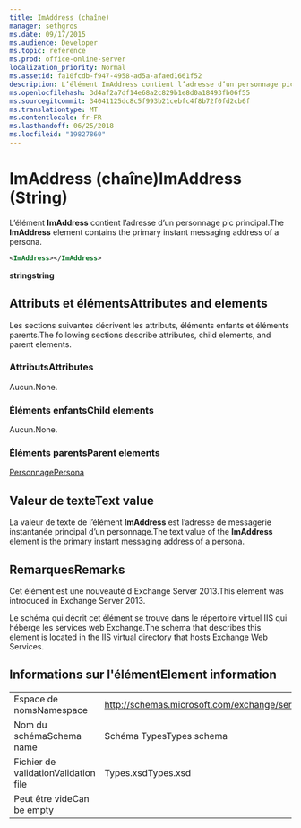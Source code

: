 ```yaml
---
title: ImAddress (chaîne)
manager: sethgros
ms.date: 09/17/2015
ms.audience: Developer
ms.topic: reference
ms.prod: office-online-server
localization_priority: Normal
ms.assetid: fa10fcdb-f947-4958-ad5a-afaed1661f52
description: L’élément ImAddress contient l’adresse d’un personnage pic principal.
ms.openlocfilehash: 3d4af2a7df14e68a2c829b1e8d0a18493fb06f55
ms.sourcegitcommit: 34041125dc8c5f993b21cebfc4f8b72f0fd2cb6f
ms.translationtype: MT
ms.contentlocale: fr-FR
ms.lasthandoff: 06/25/2018
ms.locfileid: "19827860"
---
```

# <a name="imaddress-string"></a><span data-ttu-id="6dc2e-103">ImAddress (chaîne)</span><span class="sxs-lookup"><span data-stu-id="6dc2e-103">ImAddress (String)</span></span>

<span data-ttu-id="6dc2e-104">L’élément **ImAddress** contient l’adresse d’un personnage pic principal.</span><span class="sxs-lookup"><span data-stu-id="6dc2e-104">The **ImAddress** element contains the primary instant messaging address of a persona.</span></span> 
  
```XML
<ImAddress></ImAddress>
```

 <span data-ttu-id="6dc2e-105">**string**</span><span class="sxs-lookup"><span data-stu-id="6dc2e-105">**string**</span></span>
## <a name="attributes-and-elements"></a><span data-ttu-id="6dc2e-106">Attributs et éléments</span><span class="sxs-lookup"><span data-stu-id="6dc2e-106">Attributes and elements</span></span>

<span data-ttu-id="6dc2e-107">Les sections suivantes décrivent les attributs, éléments enfants et éléments parents.</span><span class="sxs-lookup"><span data-stu-id="6dc2e-107">The following sections describe attributes, child elements, and parent elements.</span></span>
  
### <a name="attributes"></a><span data-ttu-id="6dc2e-108">Attributs</span><span class="sxs-lookup"><span data-stu-id="6dc2e-108">Attributes</span></span>

<span data-ttu-id="6dc2e-109">Aucun.</span><span class="sxs-lookup"><span data-stu-id="6dc2e-109">None.</span></span>
  
### <a name="child-elements"></a><span data-ttu-id="6dc2e-110">Éléments enfants</span><span class="sxs-lookup"><span data-stu-id="6dc2e-110">Child elements</span></span>

<span data-ttu-id="6dc2e-111">Aucun.</span><span class="sxs-lookup"><span data-stu-id="6dc2e-111">None.</span></span>
  
### <a name="parent-elements"></a><span data-ttu-id="6dc2e-112">Éléments parents</span><span class="sxs-lookup"><span data-stu-id="6dc2e-112">Parent elements</span></span>

[<span data-ttu-id="6dc2e-113">Personnage</span><span class="sxs-lookup"><span data-stu-id="6dc2e-113">Persona</span></span>](persona.md)
  
## <a name="text-value"></a><span data-ttu-id="6dc2e-114">Valeur de texte</span><span class="sxs-lookup"><span data-stu-id="6dc2e-114">Text value</span></span>

<span data-ttu-id="6dc2e-115">La valeur de texte de l’élément **ImAddress** est l’adresse de messagerie instantanée principal d’un personnage.</span><span class="sxs-lookup"><span data-stu-id="6dc2e-115">The text value of the **ImAddress** element is the primary instant messaging address of a persona.</span></span> 
  
## <a name="remarks"></a><span data-ttu-id="6dc2e-116">Remarques</span><span class="sxs-lookup"><span data-stu-id="6dc2e-116">Remarks</span></span>

<span data-ttu-id="6dc2e-117">Cet élément est une nouveauté d'Exchange Server 2013.</span><span class="sxs-lookup"><span data-stu-id="6dc2e-117">This element was introduced in Exchange Server 2013.</span></span>
  
<span data-ttu-id="6dc2e-118">Le schéma qui décrit cet élément se trouve dans le répertoire virtuel IIS qui héberge les services web Exchange.</span><span class="sxs-lookup"><span data-stu-id="6dc2e-118">The schema that describes this element is located in the IIS virtual directory that hosts Exchange Web Services.</span></span>
  
## <a name="element-information"></a><span data-ttu-id="6dc2e-119">Informations sur l'élément</span><span class="sxs-lookup"><span data-stu-id="6dc2e-119">Element information</span></span>

|||
|:-----|:-----|
|<span data-ttu-id="6dc2e-120">Espace de noms</span><span class="sxs-lookup"><span data-stu-id="6dc2e-120">Namespace</span></span>  <br/> |http://schemas.microsoft.com/exchange/services/2006/types  <br/> |
|<span data-ttu-id="6dc2e-121">Nom du schéma</span><span class="sxs-lookup"><span data-stu-id="6dc2e-121">Schema name</span></span>  <br/> |<span data-ttu-id="6dc2e-122">Schéma Types</span><span class="sxs-lookup"><span data-stu-id="6dc2e-122">Types schema</span></span>  <br/> |
|<span data-ttu-id="6dc2e-123">Fichier de validation</span><span class="sxs-lookup"><span data-stu-id="6dc2e-123">Validation file</span></span>  <br/> |<span data-ttu-id="6dc2e-124">Types.xsd</span><span class="sxs-lookup"><span data-stu-id="6dc2e-124">Types.xsd</span></span>  <br/> |
|<span data-ttu-id="6dc2e-125">Peut être vide</span><span class="sxs-lookup"><span data-stu-id="6dc2e-125">Can be empty</span></span>  <br/> ||
   

